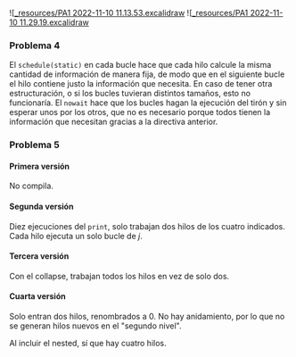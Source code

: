 ![[_resources/PA1 2022-11-10 11.13.53.excalidraw](_resources/PA1%202022-11-10%2011.13.53.excalidraw.md)
![[_resources/PA1 2022-11-10 11.29.19.excalidraw](_resources/PA1%202022-11-10%2011.29.19.excalidraw.md)

### Problema 4
El `schedule(static)` en cada bucle hace que cada hilo calcule la misma cantidad de información de manera fija, de modo que en el siguiente bucle el hilo contiene justo la información que necesita. En caso de tener otra estructuración, o si los bucles tuvieran distintos tamaños, esto no funcionaría. El `nowait` hace que los bucles hagan la ejecución del tirón y sin esperar unos por los otros, que no es necesario porque todos tienen la información que necesitan gracias a la directiva anterior.

### Problema 5
#### Primera versión
No compila.

#### Segunda versión
Diez ejecuciones del `print`, solo trabajan dos hilos de los cuatro indicados. Cada hilo ejecuta un solo bucle de *j*.

#### Tercera versión
Con el collapse, trabajan todos los hilos en vez de solo dos.

#### Cuarta versión
Solo entran dos hilos, renombrados a 0. No hay anidamiento, por lo que no se generan hilos nuevos en el "segundo nivel".

Al incluir el nested, sí que hay cuatro hilos.